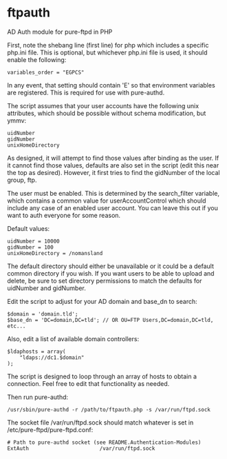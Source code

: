 # ftpauth
AD Auth module for pure-ftpd in PHP

First, note the shebang line (first line) for php which includes a specific php.ini file.  This is optional, but whichever php.ini file is used, it should enable the following:

	variables_order = "EGPCS"

In any event, that setting should contain 'E' so that environment variables are registered.  This is required for use with pure-authd.

The script assumes that your user accounts have the following unix attributes, which should be possible without schema modification, but ymmv:

	uidNumber
	gidNumber
	unixHomeDirectory

As designed, it will attempt to find those values after binding as the user.  If it cannot find those values, defaults are also set in the script (edit this near the top as desired).  However, it first tries to find the gidNumber of the local group, ftp.

The user must be enabled.  This is determined by the search_filter variable, which contains a common value for userAccountControl which should include any case of an enabled user account.  You can leave this out if you want to auth everyone for some reason.

Default values:

	uidNumber = 10000
	gidNumber = 100
	unixHomeDirectory = /nomansland

The default directory should either be unavailable or it could be a default common directory if you wish.  If you want users to be able to upload and delete, be sure to set directory permissions to match the defaults for uidNumber and gidNumber.

Edit the script to adjust for your AD domain and base_dn to search:

	$domain = 'domain.tld';
	$base_dn = 'DC=domain,DC=tld'; // OR OU=FTP Users,DC=domain,DC=tld, etc...

Also, edit a list of available domain controllers:

	$ldaphosts = array(
		"ldaps://dc1.$domain"
	);

The script is designed to loop through an array of hosts to obtain a connection.  Feel free to edit that functionality as needed.

Then run pure-authd:

	/usr/sbin/pure-authd -r /path/to/ftpauth.php -s /var/run/ftpd.sock

The socket file /var/run/ftpd.sock should match whatever is set in /etc/pure-ftpd/pure-ftpd.conf:

	# Path to pure-authd socket (see README.Authentication-Modules)
	ExtAuth                       /var/run/ftpd.sock
